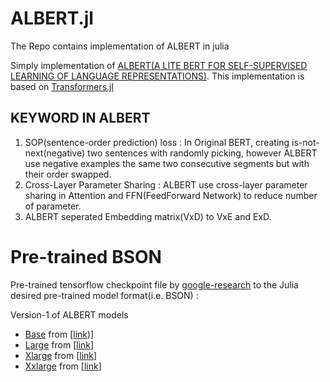 # ALBERT.jl
The Repo contains implementation of ALBERT in julia


Simply implementation of [ALBERT(A LITE BERT FOR SELF-SUPERVISED LEARNING OF LANGUAGE REPRESENTATIONS)](https://arxiv.org/pdf/1909.11942.pdf). This implementation is based on [Transformers.jl](https://github.com/chengchingwen/Transformers.jl/blob/master/example/BERT/pretrain.jl)

## KEYWORD IN ALBERT 


1. SOP(sentence-order prediction) loss : In Original BERT, creating is-not-next(negative) two sentences with randomly picking, however ALBERT use negative examples the same two consecutive segments but with their order swapped.
2. Cross-Layer Parameter Sharing : ALBERT use cross-layer parameter sharing in Attention and FFN(FeedForward Network) to reduce number of parameter.
3. ALBERT seperated Embedding matrix(VxD) to VxE and ExD.

 
Pre-trained BSON
==================
Pre-trained tensorflow checkpoint file by [google-research](https://github.com/google-research/ALBERT) to the Julia desired pre-trained model format(i.e. BSON) :

Version-1 of ALBERT models
- [Base](https://drive.google.com/drive/u/1/folders/1HHTlS_jBYRE4cG0elITEH7fAkiNmrEgz) from [[link](https://storage.googleapis.com/albert_models/albert_base_v1.tar.gz))]
- [Large](https://drive.google.com/drive/u/1/folders/1HHTlS_jBYRE4cG0elITEH7fAkiNmrEgz) from [[link](https://storage.googleapis.com/albert_models/albert_large_v1.tar.gz)]
- [Xlarge](https://drive.google.com/drive/u/1/folders/1HHTlS_jBYRE4cG0elITEH7fAkiNmrEgz) from [[link](https://storage.googleapis.com/albert_models/albert_xlarge_v1.tar.gz)]
- [Xxlarge](https://drive.google.com/drive/u/1/folders/1HHTlS_jBYRE4cG0elITEH7fAkiNmrEgz) from [[link](https://storage.googleapis.com/albert_models/albert_xxlarge_v1.tar.gz)]

